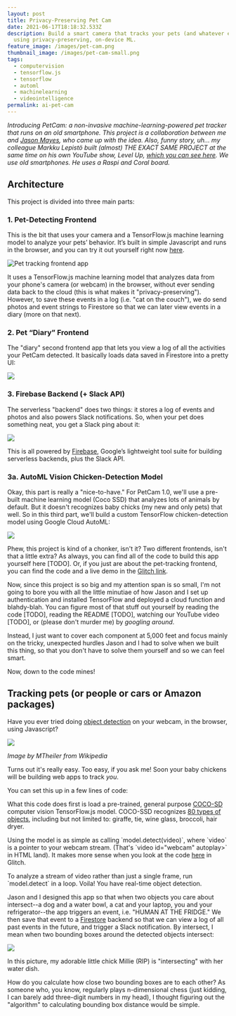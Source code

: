 ```yaml
---
layout: post
title: Privacy-Preserving Pet Cam
date: 2021-06-17T18:18:32.533Z
description: Build a smart camera that tracks your pets (and whatever else)
  using privacy-preserving, on-device ML.
feature_image: /images/pet-cam.png
thumbnail_image: /images/pet-cam-small.png
tags:
  - computervision
  - tensorflow.js
  - tensorflow
  - automl
  - machinelearning
  - videointelligence
permalink: ai-pet-cam
---
```

*Introducing PetCam: a non-invasive machine-learning-powered pet tracker that runs on an old smartphone. This project is a collaboration between me and [Jason Mayes](https://twitter.com/jason_mayes), who came up with the idea. Also, funny story, uh... my colleague Markku Lepistö built (almost) THE EXACT SAME PROJECT at the same time on his own YouTube show, Level Up, [which you can see here](https://www.youtube.com/watch?v=--VDgKKqZc4). We use old smartphones. He uses a Raspi and Coral board.*

## Architecture

This project is divided into three main parts:

### 1. Pet-Detecting Frontend

This is the bit that uses your camera and a TensorFlow.js machine learning model to analyze your pets’ behavior. It’s built in simple Javascript and runs in the browser, and you can try it out yourself right now [here](https://glitch.com/edit/#!/pet-cam?path=README.md%3A1%3A0).

![Pet tracking frontend app](/images/screen-shot-2021-06-17-at-1.37.35-pm.png "Pet tracking frontend app")

It uses a TensorFlow.js machine learning model that analyzes data from your phone's camera (or webcam) in the browser, without ever sending data back to the cloud (this is what makes it "privacy-preserving"). However, to save these events in a log (i.e. "cat on the couch"), we do send photos and event strings to Firestore so that we can later view events in a diary (more on that next).

### 2. Pet “Diary” Frontend

The "diary" second frontend app that lets you view a log of all the activities your PetCam detected. It basically loads data saved in Firestore into a pretty UI:

![](/images/screen-shot-2021-06-17-at-1.33.01-pm.png)

### 3. Firebase Backend (+ Slack API)

The serverless "backend" does two things: it stores a log of events and photos and also powers Slack notifications. So, when your pet does something neat, you get a Slack ping about it:

![](/images/screen-shot-2021-06-17-at-3.51.41-pm.png)

This is all powered by [Firebase](http://firebase.com/), Google’s lightweight tool suite for building serverless backends, plus the Slack API.

### 3a. AutoML Vision Chicken-Detection Model

Okay, this part is really a "nice-to-have." For PetCam 1.0, we'll use a pre-built machine learning model (Coco SSD) that analyzes lots of animals by default. But it doesn't recognizes baby chicks (my new and only pets) that well. So in this third part, we'll build a custom TensorFlow chicken-detection model using Google Cloud AutoML:

![](/images/screen-shot-2021-06-17-at-3.56.07-pm.png)

Phew, this project is kind of a chonker, isn't it? Two different frontends, isn't that a little extra? As always, you can find all of the code to build this app yourself here \[TODO]. Or, if you just are about the pet-tracking frontend, you can find the code and a live demo in the [Glitch link](https://glitch.com/edit/#!/pet-cam?path=README.md%3A1%3A0).

Now, since this project is so big and my attention span is so small, I'm not going to bore you with all the little minutiae of how Jason and I set up authentication and installed TensorFlow and deployed a cloud function and blahdy-blah. You can figure most of that stuff out yourself by reading the code \[TODO], reading the README \[TODO], watching our YouTube video \[TODO], or (please don't murder me) by *googling around*.

Instead, I just want to cover each component at 5,000 feet and focus mainly on the tricky, unexpected hurdles Jason and I had to solve when we built this thing, so that you don't have to solve them yourself and so we can feel smart.

Now, down to the code mines!

## Tracking pets (or people or cars or Amazon packages)

Have you ever tried doing [object detection](https://en.wikipedia.org/wiki/Object_detection) on your webcam, in the browser, using Javascript?

![](/images/detected-with-yolo-schreibtisch-mit-objekten.jpg)

*Image by MTheiler from Wikipedia*

Turns out it's really easy. Too easy, if you ask me! Soon your baby chickens will be building web apps to track *you*.

You can set this up in a few lines of code:

<script src="https://gist.github.com/dalequark/c0e9c83e338508a96cc9c12d8d30daf5.js"></script>

What this code does first is load a pre-trained, general purpose [COCO-SD](https://github.com/tensorflow/tfjs-models/tree/master/coco-ssd) computer vision TensorFlow.js model. COCO-SSD recognizes [80 types of objects](https://github.com/tensorflow/tfjs-models/blob/master/coco-ssd/src/classes.ts), including but not limited to: giraffe, tie, wine glass, broccoli, hair dryer.

Using the model is as simple as calling \`model.detect(video)\`, where \`video\` is a pointer to your webcam stream. (That's \`video id="webcam" autoplay></video>\` in HTML land). It makes more sense when you look at the code [here](https://glitch.com/edit/#!/pet-cam?path=index.html%3A25%3A9) in Glitch.

To analyze a stream of video rather than just a single frame, run \`model.detect\` in a loop. Voila! You have real-time object detection.

Jason and I designed this app so that when two objects you care about intersect--a dog and a water bowl, a cat and your laptop, you and your refrigerator--the app triggers an event, i.e. "HUMAN AT THE FRIDGE." We then save that event to a [Firestore](https://firebase.google.com/products/firestore?gclid=Cj0KCQjw5auGBhDEARIsAFyNm9GcM3cLF2jvupM-V8VPweUPEwP_8hCXXisbuyqvDnWFXlRxc7kSzZoaAh1QEALw_wcB&gclsrc=aw.ds) backend so that we can view a log of all past events in the future, and trigger a Slack notification. By intersect, I mean when two bounding boxes around the detected objects intersect:

![](/images/screen-shot-2021-06-17-at-3.55.55-pm.png)

In this picture, my adorable little chick Millie (RIP) is "intersecting" with her water dish.

How do you calculate how close two bounding boxes are to each other? As someone who, you know, regularly plays n-dimensional chess (just kidding, I can barely add three-digit numbers in my head), I thought figuring out the "algorithm" to calculating bounding box distance would be simple.